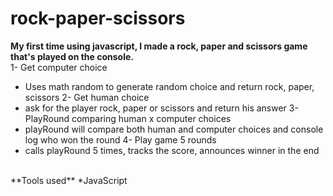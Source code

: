 # rock-paper-scissors
**My first time using javascript, I made a rock, paper and scissors game that's played on the console.**
<br>
1- Get computer choice
 * Uses math random to generate random choice and return rock, paper, scissors
2- Get human choice
 * ask for the player rock, paper or scissors and return his answer
3- PlayRound comparing human x computer choices
 * playRound will compare both human and computer choices and console log who won the round
4- Play game 5 rounds
 * calls playRound 5 times, tracks the score, announces winner in the end
<br>
**Tools used**
*JavaScript